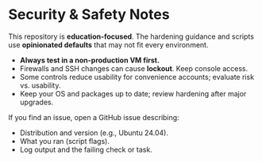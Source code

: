 # Security & Safety Notes

This repository is **education-focused**. The hardening guidance and scripts use **opinionated defaults** that may not fit every environment.

- **Always test in a non-production VM first.**
- Firewalls and SSH changes can cause **lockout**. Keep console access.
- Some controls reduce usability for convenience accounts; evaluate risk vs. usability.
- Keep your OS and packages up to date; review hardening after major upgrades.

If you find an issue, open a GitHub issue describing:
- Distribution and version (e.g., Ubuntu 24.04).
- What you ran (script flags).
- Log output and the failing check or task.
